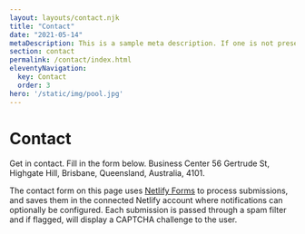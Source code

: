 ```yaml
---
layout: layouts/contact.njk
title: "Contact"
date: "2021-05-14"
metaDescription: This is a sample meta description. If one is not present in your page/post's front matter, the default metadata.desciption will be used instead.
section: contact
permalink: /contact/index.html
eleventyNavigation:
  key: Contact
  order: 3
hero: '/static/img/pool.jpg'
---
```

# Contact

Get in contact. Fill in the form below. Business Center 56 Gertrude St, Highgate Hill, Brisbane, Queensland, Australia, 4101.

The contact form on this page uses [Netlify Forms](https://www.netlify.com/docs/form-handling/) to process submissions,
and saves them in the connected Netlify account where notifications can
optionally be configured. Each submission is passed through a spam filter and
if flagged, will display a CAPTCHA challenge to the user.
